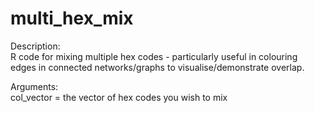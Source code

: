 # multi_hex_mix
Description: <br>
R code for mixing multiple hex codes - particularly useful in colouring edges in connected networks/graphs to visualise/demonstrate overlap. 

Arguments: <br>
col_vector = the vector of hex codes you wish to mix 

